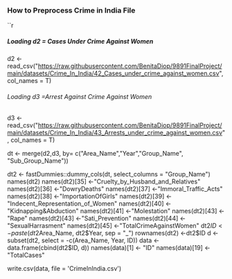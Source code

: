 

### How to Preprocess Crime in India File 




``r

##### Loading d2 = Cases Under Crime Against Women #####
d2 <- read_csv("https://raw.githubusercontent.com/BenitaDiop/9891FinalProject/main/datasets/Crime_In_India/42_Cases_under_crime_against_women.csv", col_names = T)

######  Loading d3 =Arrest Against Crime Against Women ######
d3 <- read_csv("https://raw.githubusercontent.com/BenitaDiop/9891FinalProject/main/datasets/Crime_In_India/43_Arrests_under_crime_against_women.csv", col_names = T)

dt <- merge(d2,d3, by= c("Area_Name","Year","Group_Name", "Sub_Group_Name"))

dt2 <- fastDummies::dummy_cols(dt, select_columns = "Group_Name")
names(dt2)
names(dt2)[35] <-"Cruelty_by_Husband_and_Relatives"
names(dt2)[36] <-"DowryDeaths"
names(dt2)[37] <-"Immoral_Traffic_Acts"
names(dt2)[38] <-"ImportationOfGirls"
names(dt2)[39] <-"Indecent_Representation_of_Women"
names(dt2)[40] <-"Kidnapping&Abduction"
names(dt2)[41] <-"Molestation"
names(dt2)[43] <-"Rape"
names(dt2)[43] <-"Sati_Prevention"
names(dt2)[44] <-"SexualHarrasment"
names(dt2)[45] <-"TotalCrimeAgainstWomen"
dt2$ID <- paste(dt2$Area_Name, dt2$Year, sep = "_")
rownames(dt2) <-dt2$ID
d <- subset(dt2, select = -c(Area_Name, Year, ID))
data <- data.frame(cbind(dt2$ID, d))
names(data)[1] <- "ID"
names(data)[19] <- "TotalCases"

write.csv(data, file = 'CrimeInIndia.csv')
```

